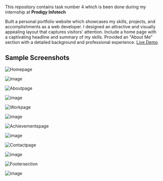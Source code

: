 

# 

This repository contains task number 4 which is been done during my internship at <b>Prodigy Infotech</b>

Built a personal portfolio website which showcases my skills, projects, and accomplishments as a web developer. I designed an attractive and visually appealing layout that captures visitors' attention. Include a home page with a captivating headline and summary of my skills. Provided an "About Me" section with a detailed background and professional experience.
<a href="https://yokeshkumar7105.github.io/portfolio-Yokeshkumar/">Live Demo</a>


## Sample Screenshots

![Homepage](https://img.shields.io/badge/Home&nbsp;page-%230078D4?style=flat&colorB=%23A3E635)

![image](https://github.com/user-attachments/assets/014d83f3-494e-4551-b59e-6d2a222f9a9f)


![Aboutpage](https://img.shields.io/badge/About&nbsp;page-%230078D4?style=flat&colorB=%23A3E635)

![image](https://github.com/user-attachments/assets/32d67caf-9cfa-451e-a9c8-68d99b79e75f)


![Workpage](https://img.shields.io/badge/Work&nbsp;page-%230078D4?style=flat&colorB=%23A3E635)

![image](https://github.com/user-attachments/assets/29a0e0c7-899a-4736-aaf4-a10b16c66a4a)


![Achievementspage](https://img.shields.io/badge/Achievements&nbsp;&amp;&nbsp;Certifications&nbsp;page-%230078D4?style=flat&colorB=%23A3E635)

![image](https://github.com/user-attachments/assets/883e82e3-43ca-429b-974a-4ba96a62aaa1)

![Contactpage](https://img.shields.io/badge/Contact&nbsp;page-%230078D4?style=flat&colorB=%23A3E635)

![image](https://github.com/user-attachments/assets/ff33078c-a6a9-4425-a2dd-a7be429b2fab)


![Footersection](https://img.shields.io/badge/Footer&nbsp;section-%230078D4?style=flat&colorB=%23A3E635)

![image](https://github.com/user-attachments/assets/7bebd362-155d-4f79-9b48-25c399319d59)



